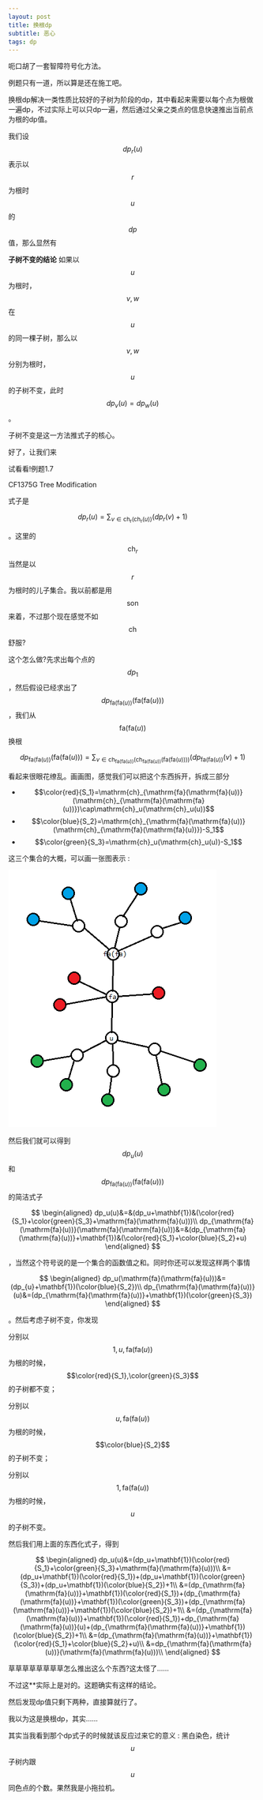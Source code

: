 ```yaml
---
layout: post
title: 换根dp
subtitle: 恶心
tags: dp
---
```


呃口胡了一套智障符号化方法。

例题只有一道，所以算是还在施工吧。

换根dp解决一类性质比较好的子树为阶段的dp，其中看起来需要以每个点为根做一遍dp，不过实际上可以只dp一遍，然后通过父亲之类点的信息快速推出当前点为根的dp值。

我们设$$dp_r(u)$$表示以$$r$$为根时$$u$$的$$dp$$值，那么显然有

**子树不变的结论** 如果以$$u$$为根时，$$v,w$$在$$u$$的同一棵子树，那么以$$v,w$$分别为根时，$$u$$的子树不变，此时$$dp_v(u)=dp_w(u)$$。

子树不变是这一方法推式子的核心。

好了，让我们来

试看看!例题1.7

CF1375G Tree Modification

式子是

$$
dp_r(u)=\sum_{v\in\mathrm{ch_r}(\mathrm{ch_r}(u))}(dp_r(v)+1)
$$

。这里的$$\mathrm{ch}_r$$当然是以$$r$$为根时的儿子集合。我以前都是用$$\mathrm{son}$$来着，不过那个现在感觉不如$$\mathrm{ch}$$舒服?

这个怎么做?先求出每个点的$$dp_1$$，然后假设已经求出了$$dp_{\mathrm{fa}(\mathrm{fa}(u))}(\mathrm{fa}(\mathrm{fa}(u)))$$，我们从$$\mathrm{fa}(\mathrm{fa}(u))$$换根

$$
dp_{\mathrm{fa}(\mathrm{fa}(u))}(\mathrm{fa}(\mathrm{fa}(u)))=\sum_{v\in\mathrm{ch}_{\mathrm{fa}(\mathrm{fa}(u))}(\mathrm{ch}_{\mathrm{fa}(\mathrm{fa}(u))}(\mathrm{fa}(\mathrm{fa}(u))))}(dp_{\mathrm{fa}(\mathrm{fa}(u))}(v)+1)
$$

看起来很眼花缭乱。画画图，感觉我们可以把这个东西拆开，拆成三部分

- $$\color{red}{S_1}=\mathrm{ch}_{\mathrm{fa}(\mathrm{fa}(u))}(\mathrm{ch}_{\mathrm{fa}(\mathrm{fa}(u))})\cap\mathrm{ch}_u(\mathrm{ch}_u(u))$$
- $$\color{blue}{S_2}=\mathrm{ch}_{\mathrm{fa}(\mathrm{fa}(u))}(\mathrm{ch}_{\mathrm{fa}(\mathrm{fa}(u))})-S_1$$
- $$\color{green}{S_3}=\mathrm{ch}_u(\mathrm{ch}_u(u))-S_1$$

这三个集合的大概，可以画一张图表示 : 

![图](/img/2021-04-25-reroot-dp/1375g-1.png)

然后我们就可以得到$$dp_u(u)$$和$$dp_{\mathrm{fa}(\mathrm{fa}(u))}(\mathrm{fa}(\mathrm{fa}(u)))$$的简洁式子

$$
\begin{aligned}
dp_u(u)&=&(dp_u+\mathbf{1})&(\color{red}{S_1}+\color{green}{S_3}+\mathrm{fa}(\mathrm{fa}(u)))\\
dp_{\mathrm{fa}(\mathrm{fa}(u))}(\mathrm{fa}(\mathrm{fa}(u)))&=&(dp_{\mathrm{fa}(\mathrm{fa}(u))}+\mathbf{1})&(\color{red}{S_1}+\color{blue}{S_2}+u)
\end{aligned}
$$

，当然这个符号说的是一个集合的函数值之和。同时你还可以发现这样两个事情

$$
\begin{aligned}
dp_u(\mathrm{fa}(\mathrm{fa}(u)))&=(dp_{u}+\mathbf{1})(\color{blue}{S_2})\\
dp_{\mathrm{fa}(\mathrm{fa}(u))}(u)&=(dp_{\mathrm{fa}(\mathrm{fa}(u))}+\mathbf{1})(\color{green}{S_3})
\end{aligned}
$$


。然后考虑子树不变，你发现

分别以$$1,u,\mathrm{fa}(\mathrm{fa}(u))$$为根的时候，$$\color{red}{S_1},\color{green}{S_3}$$的子树都不变；

分别以$$u,\mathrm{fa}(\mathrm{fa}(u))$$为根的时候，$$\color{blue}{S_2}$$的子树不变；

分别以$$1,\mathrm{fa}(\mathrm{fa}(u))$$为根的时候，$$u$$的子树不变。

然后我们用上面的东西化式子，得到

$$
\begin{aligned}
dp_u(u)&=(dp_u+\mathbf{1})(\color{red}{S_1}+\color{green}{S_3}+\mathrm{fa}(\mathrm{fa}(u)))\\
&=(dp_u+\mathbf{1})(\color{red}{S_1})+(dp_u+\mathbf{1})(\color{green}{S_3})+(dp_u+\mathbf{1})(\color{blue}{S_2})+1\\
&=(dp_{\mathrm{fa}(\mathrm{fa}(u))}+\mathbf{1})(\color{red}{S_1})+(dp_{\mathrm{fa}(\mathrm{fa}(u))}+\mathbf{1})(\color{green}{S_3})+(dp_{\mathrm{fa}(\mathrm{fa}(u))}+\mathbf{1})(\color{blue}{S_2})+1\\
&=(dp_{\mathrm{fa}(\mathrm{fa}(u))}+\mathbf{1})(\color{red}{S_1})+dp_{\mathrm{fa}(\mathrm{fa}(u))}(u)+(dp_{\mathrm{fa}(\mathrm{fa}(u))}+\mathbf{1})(\color{blue}{S_2})+1\\
&=(dp_{\mathrm{fa}(\mathrm{fa}(u))}+\mathbf{1})(\color{red}{S_1}+\color{blue}{S_2}+u)\\
&=dp_{\mathrm{fa}(\mathrm{fa}(u))}(\mathrm{fa}(\mathrm{fa}(u)))\\
\end{aligned}
$$

草草草草草草草草怎么推出这么个东西?这太怪了......

不过这**实际上是对的。这题确实有这样的结论。

然后发现dp值只剩下两种，直接算就行了。

我以为这是换根dp，其实......

其实当我看到那个dp式子的时候就该反应过来它的意义 : 黑白染色，统计$$u$$子树内跟$$u$$同色点的个数。果然我是小拖拉机。